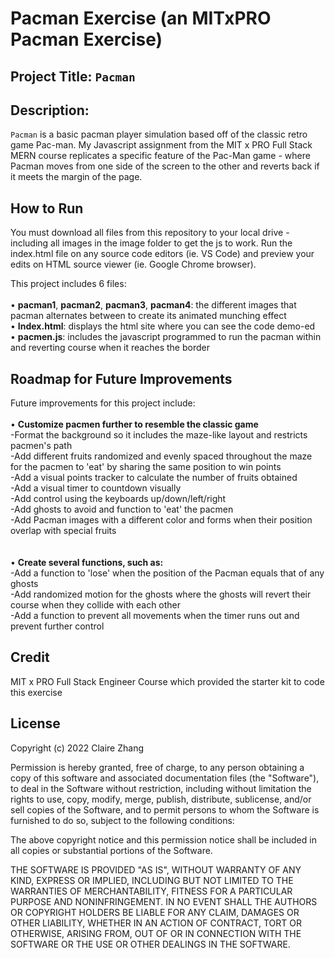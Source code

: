 #  Pacman Exercise (an MITxPRO Pacman Exercise)
## Project Title: ``Pacman``
## Description: 
``Pacman`` is a basic pacman player simulation based off of the classic retro game Pac-man. My Javascript assignment from the MIT x PRO Full Stack MERN course replicates a specific feature of the Pac-Man game - where Pacman moves from one side of the screen to the other and reverts back if it meets the margin of the page.

## How to Run
You must download all files from this repository to your local drive - including all images in the image folder to get the js to work. Run the index.html file on any source code editors (ie. VS Code) and preview your edits on HTML source viewer (ie. Google Chrome browser).

This project includes 6 files: <br> </br>
•	<b>pacman1</b>, <b>pacman2</b>, <b>pacman3</b>, <b>pacman4</b>: the different images that pacman alternates between to create its animated munching effect  <br>
•	<b>Index.html</b>: displays the html site where you can see the code demo-ed <br>
•	<b>pacmen.js</b>: includes the javascript programmed to run the pacman within and reverting course when it reaches the border <br>

## Roadmap for Future Improvements
Future improvements for this project include:  <br> </br>
•	<b> Customize pacmen further to resemble the classic game </b><br>
  -Format the background so it includes the maze-like layout and restricts pacmen's path <br>
  -Add different fruits randomized and evenly spaced throughout the maze for the pacmen to 'eat' by sharing the same position to win points <br>
  -Add a visual points tracker to calculate the number of fruits obtained <br>
  -Add a visual timer to countdown visually  <br>
  -Add control using the keyboards up/down/left/right <br>
  -Add ghosts to avoid and function to 'eat' the pacmen <br>
  -Add Pacman images with a different color and forms when their position overlap with special fruits <br> <br></br>
•	<b> Create several functions, such as: </b><br>
  -Add a function to 'lose' when the position of the Pacman equals that of any ghosts <br>
  -Add randomized motion for the ghosts where the ghosts will revert their course when they collide with each other <br>
  -Add a function to prevent all movements when the timer runs out and prevent further control <br>
  
## Credit
MIT x PRO Full Stack Engineer Course which provided the starter kit to code this exercise

## License
Copyright (c) 2022 Claire Zhang

Permission is hereby granted, free of charge, to any person obtaining a copy
of this software and associated documentation files (the "Software"), to deal
in the Software without restriction, including without limitation the rights
to use, copy, modify, merge, publish, distribute, sublicense, and/or sell
copies of the Software, and to permit persons to whom the Software is
furnished to do so, subject to the following conditions:

The above copyright notice and this permission notice shall be included in all
copies or substantial portions of the Software.

THE SOFTWARE IS PROVIDED "AS IS", WITHOUT WARRANTY OF ANY KIND, EXPRESS OR
IMPLIED, INCLUDING BUT NOT LIMITED TO THE WARRANTIES OF MERCHANTABILITY,
FITNESS FOR A PARTICULAR PURPOSE AND NONINFRINGEMENT. IN NO EVENT SHALL THE
AUTHORS OR COPYRIGHT HOLDERS BE LIABLE FOR ANY CLAIM, DAMAGES OR OTHER
LIABILITY, WHETHER IN AN ACTION OF CONTRACT, TORT OR OTHERWISE, ARISING FROM,
OUT OF OR IN CONNECTION WITH THE SOFTWARE OR THE USE OR OTHER DEALINGS IN THE
SOFTWARE.
